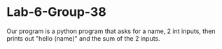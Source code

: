 # Lab-6-Group-38
Our program is a python program that asks for a name, 2 int inputs, then prints out "hello (name)" and the sum of the 2 inputs.

